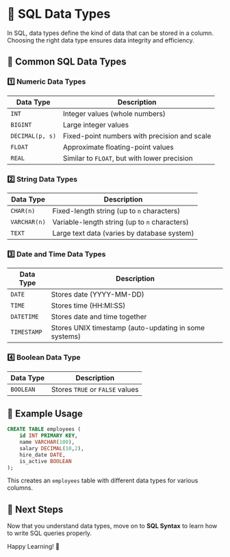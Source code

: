 # 📌 SQL Data Types

In SQL, data types define the kind of data that can be stored in a column. Choosing the right data type ensures data integrity and efficiency.

## 🔹 Common SQL Data Types

### 1️⃣ Numeric Data Types
| Data Type  | Description |
|------------|------------------------------------------------|
| `INT`      | Integer values (whole numbers) |
| `BIGINT`   | Large integer values |
| `DECIMAL(p, s)` | Fixed-point numbers with precision and scale |
| `FLOAT`    | Approximate floating-point values |
| `REAL`     | Similar to `FLOAT`, but with lower precision |

### 2️⃣ String Data Types
| Data Type  | Description |
|------------|------------------------------------------------|
| `CHAR(n)`  | Fixed-length string (up to `n` characters) |
| `VARCHAR(n)` | Variable-length string (up to `n` characters) |
| `TEXT`     | Large text data (varies by database system) |

### 3️⃣ Date and Time Data Types
| Data Type  | Description |
|------------|------------------------------------------------|
| `DATE`     | Stores date (YYYY-MM-DD) |
| `TIME`     | Stores time (HH:MI:SS) |
| `DATETIME` | Stores date and time together |
| `TIMESTAMP` | Stores UNIX timestamp (auto-updating in some systems) |

### 4️⃣ Boolean Data Type
| Data Type  | Description |
|------------|------------------------------------------------|
| `BOOLEAN`  | Stores `TRUE` or `FALSE` values |

## 🚀 Example Usage
```sql
CREATE TABLE employees (
    id INT PRIMARY KEY,
    name VARCHAR(100),
    salary DECIMAL(10,2),
    hire_date DATE,
    is_active BOOLEAN
);
```

This creates an `employees` table with different data types for various columns.

## 🔗 Next Steps
Now that you understand data types, move on to **SQL Syntax** to learn how to write SQL queries properly.

Happy Learning! 🎯